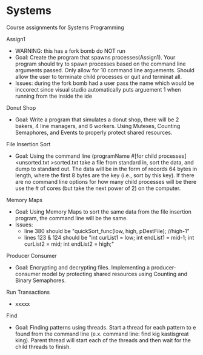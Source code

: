 # Systems
Course assignments for Systems Programming

Assign1
  - WARNING: this has a fork bomb do NOT run
  - Goal: Create the program that spawns processes(Assign1).  Your program should try to spawn processes based on the command line
  arguments passed. Only allow for 10 command line arguements. Should allow the user to terminate child processes or quit and terminat
  all.
  - Issues: during the fork bomb had a user pass the name which would be inccorect since visual studio automatically puts arguement 1 when
    running from the inside the ide

Donut Shop
  - Goal: Write a program that simulates a donut shop, there will be 2 bakers, 4 line managers, and 6 workers. Using Mutexes,
    Counting Semaphores, and Events to properly protect shared resources.

File Insertion Sort
  - Goal: Using the command line (programName #[for child processes] <unsorted.txt >sorted.txt take a file from standard in, sort
    the data, and dump to standard out. The data will be in the form of records 64 bytes in length, where the first 8 bytes are the key
    (i.e., sort by this key). If there are no command line options for how many child processes will be there use the # of cores (but take
    the next power of 2) on the computer.

Memory Maps
  - Goal: Using Memory Maps to sort the same data from the file insertion program, the command line will be the same.
  - Issues:
      - line 380 should be "quickSort_func(low, high, pDestFile); //high-1"
      - lines 123 & 124 should be "int curList1 = low; int endList1 = mid-1;  int curList2 = mid; int endList2 = high;"
   
Producer Consumer
  - Goal: Encrypting and decrypting files. Implementing a producer-consumer model by protecting shared resources using Counting and Binary
    Semaphores. 

Run Transactions
  - xxxxx

Find
  - Goal: Finding patterns using threads. Start a thread for each pattern to e found from the command line (e.x. command line: find kig
    kastisgreat king). Parent thread will start each of the threads and then wait for the child threads to finish.
